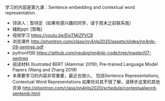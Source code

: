 学习的内容是第九课：Sentence embedding and contextual word representation.
- 领讲人：暂待定（如果有感兴趣的同学，请于周末之前联系我）
- 辅助ppt: [暂略]
- 视频学习 https://youtu.be/EjoTMiZPVC8
- 浏览课件 http://phontron.com/class/nn4nlp2020/assets/slides/nn4nlp-09-sentrep.pdf
- python代码 https://github.com/neubig/nn4nlp-code/tree/master/07-sentrep
- 阅读材料 Illustrated BERT (Alammar 2019); Pre-trained Language Model Papers (Wang and Zhang 2019)
- 本章要学习的内容非常重要，最近也很火。 包括Sentence Representations, Contextual Word Representations 如果你对其不很了解，请移步这里的其他资源 http://phontron.com/class/nn4nlp2020/schedule/contextualword-sentemb.html

